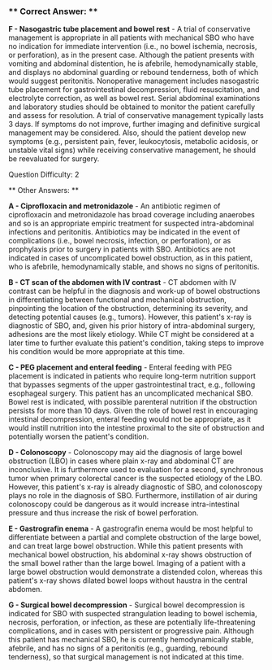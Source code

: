### ** Correct Answer: **

**F - Nasogastric tube placement and bowel rest** - A trial of conservative management is appropriate in all patients with mechanical SBO who have no indication for immediate intervention (i.e., no bowel ischemia, necrosis, or perforation), as in the present case. Although the patient presents with vomiting and abdominal distention, he is afebrile, hemodynamically stable, and displays no abdominal guarding or rebound tenderness, both of which would suggest peritonitis. Nonoperative management includes nasogastric tube placement for gastrointestinal decompression, fluid resuscitation, and electrolyte correction, as well as bowel rest. Serial abdominal examinations and laboratory studies should be obtained to monitor the patient carefully and assess for resolution. A trial of conservative management typically lasts 3 days. If symptoms do not improve, further imaging and definitive surgical management may be considered. Also, should the patient develop new symptoms (e.g., persistent pain, fever, leukocytosis, metabolic acidosis, or unstable vital signs) while receiving conservative management, he should be reevaluated for surgery.

Question Difficulty: 2

** Other Answers: **

**A - Ciprofloxacin and metronidazole** - An antibiotic regimen of ciprofloxacin and metronidazole has broad coverage including anaerobes and so is an appropriate empiric treatment for suspected intra-abdominal infections and peritonitis. Antibiotics may be indicated in the event of complications (i.e., bowel necrosis, infection, or perforation), or as prophylaxis prior to surgery in patients with SBO. Antibiotics are not indicated in cases of uncomplicated bowel obstruction, as in this patient, who is afebrile, hemodynamically stable, and shows no signs of peritonitis.

**B - CT scan of the abdomen with IV contrast** - CT abdomen with IV contrast can be helpful in the diagnosis and work-up of bowel obstructions in differentiating between functional and mechanical obstruction, pinpointing the location of the obstruction, determining its severity, and detecting potential causes (e.g., tumors). However, this patient's x-ray is diagnostic of SBO, and, given his prior history of intra-abdominal surgery, adhesions are the most likely etiology. While CT might be considered at a later time to further evaluate this patient's condition, taking steps to improve his condition would be more appropriate at this time.

**C - PEG placement and enteral feeding** - Enteral feeding with PEG placement is indicated in patients who require long-term nutrition support that bypasses segments of the upper gastrointestinal tract, e.g., following esophageal surgery. This patient has an uncomplicated mechanical SBO. Bowel rest is indicated, with possible parenteral nutrition if the obstruction persists for more than 10 days. Given the role of bowel rest in encouraging intestinal decompression, enteral feeding would not be appropriate, as it would instill nutrition into the intestine proximal to the site of obstruction and potentially worsen the patient's condition.

**D - Colonoscopy** - Colonoscopy may aid the diagnosis of large bowel obstruction (LBO) in cases where plain x-ray and abdominal CT are inconclusive. It is furthermore used to evaluation for a second, synchronous tumor when primary colorectal cancer is the suspected etiology of the LBO. However, this patient's x-ray is already diagnostic of SBO, and colonoscopy plays no role in the diagnosis of SBO. Furthermore, instillation of air during colonoscopy could be dangerous as it would increase intra-intestinal pressure and thus increase the risk of bowel perforation.

**E - Gastrografin enema** - A gastrografin enema would be most helpful to differentiate between a partial and complete obstruction of the large bowel, and can treat large bowel obstruction. While this patient presents with mechanical bowel obstruction, his abdominal x-ray shows obstruction of the small bowel rather than the large bowel. Imaging of a patient with a large bowel obstruction would demonstrate a distended colon, whereas this patient's x-ray shows dilated bowel loops without haustra in the central abdomen.

**G - Surgical bowel decompression** - Surgical bowel decompression is indicated for SBO with suspected strangulation leading to bowel ischemia, necrosis, perforation, or infection, as these are potentially life-threatening complications, and in cases with persistent or progressive pain. Although this patient has mechanical SBO, he is currently hemodynamically stable, afebrile, and has no signs of a peritonitis (e.g., guarding, rebound tenderness), so that surgical management is not indicated at this time.

